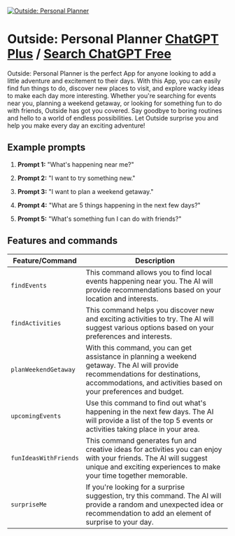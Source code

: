
[![Outside: Personal Planner](https://files.oaiusercontent.com/file-FnOad4fylmNteZexHrJW0pho?se=2123-10-16T23%3A09%3A58Z&sp=r&sv=2021-08-06&sr=b&rscc=max-age%3D31536000%2C%20immutable&rscd=attachment%3B%20filename%3DiOS%2520App%2520Icon.png&sig=SlRf159cPnFGsvfmP7yUOEuBeI3QDuFCNACP1ijN20Q%3D)](https://chat.openai.com/g/g-KrvJBzXyU-outside-personal-planner)

# Outside: Personal Planner [ChatGPT Plus](https://chat.openai.com/g/g-KrvJBzXyU-outside-personal-planner) / [Search ChatGPT Free](https://gptcall.net/index.html#/?search=Outside%3A%20Personal%20Planner)

Outside: Personal Planner is the perfect App for anyone looking to add a little adventure and excitement to their days. With this App, you can easily find fun things to do, discover new places to visit, and explore wacky ideas to make each day more interesting. Whether you're searching for events near you, planning a weekend getaway, or looking for something fun to do with friends, Outside has got you covered. Say goodbye to boring routines and hello to a world of endless possibilities. Let Outside surprise you and help you make every day an exciting adventure!

## Example prompts

1. **Prompt 1:** "What's happening near me?"

2. **Prompt 2:** "I want to try something new."

3. **Prompt 3:** "I want to plan a weekend getaway."

4. **Prompt 4:** "What are 5 things happening in the next few days?"

5. **Prompt 5:** "What's something fun I can do with friends?"

## Features and commands

| Feature/Command | Description |
| --- | --- |
| `findEvents` | This command allows you to find local events happening near you. The AI will provide recommendations based on your location and interests. |
| `findActivities` | This command helps you discover new and exciting activities to try. The AI will suggest various options based on your preferences and interests. |
| `planWeekendGetaway` | With this command, you can get assistance in planning a weekend getaway. The AI will provide recommendations for destinations, accommodations, and activities based on your preferences and budget. |
| `upcomingEvents` | Use this command to find out what's happening in the next few days. The AI will provide a list of the top 5 events or activities taking place in your area. |
| `funIdeasWithFriends` | This command generates fun and creative ideas for activities you can enjoy with your friends. The AI will suggest unique and exciting experiences to make your time together memorable. |
| `surpriseMe` | If you're looking for a surprise suggestion, try this command. The AI will provide a random and unexpected idea or recommendation to add an element of surprise to your day. |


